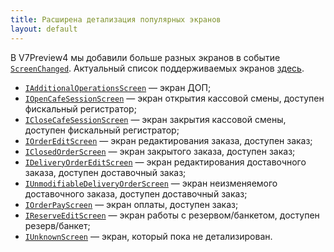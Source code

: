 ```yaml
---
title: Расширена детализация популярных экранов
layout: default
---
```


В V7Preview4 мы добавили больше разных экранов в событие
[`ScreenChanged`](https://iiko.github.io/front.api.sdk/v7/html/P_Resto_Front_Api_INotificationService_ScreenChanged.htm).
Актуальный список поддерживаемых экранов [здесь](https://iiko.github.io/front.api.sdk/v7/html/N_Resto_Front_Api_Data_Screens.htm).

- [`IAdditionalOperationsScreen`](https://iiko.github.io/front.api.sdk/v7/html/T_Resto_Front_Api_Data_Screens_IAdditionalOperationsScreen.htm) —
экран ДОП;
- [`IOpenCafeSessionScreen`](https://iiko.github.io/front.api.sdk/v7/html/T_Resto_Front_Api_Data_Screens_IOpenCafeSessionScreen.htm) —
экран открытия кассовой смены, доступен фискальный регистратор;
- [`ICloseCafeSessionScreen`](https://iiko.github.io/front.api.sdk/v7/html/T_Resto_Front_Api_Data_Screens_ICloseCafeSessionScreen.htm) —
экран закрытия кассовой смены, доступен фискальный регистратор;
- [`IOrderEditScreen`](https://iiko.github.io/front.api.sdk/v7/html/T_Resto_Front_Api_Data_Screens_IOrderEditScreen.htm) —
экран редактирования заказа, доступен заказ;
- [`IClosedOrderScreen`](https://iiko.github.io/front.api.sdk/v7/html/T_Resto_Front_Api_Data_Screens_IClosedOrderScreen.htm) —
экран закрытого заказа, доступен заказ;
- [`IDeliveryOrderEditScreen`](https://iiko.github.io/front.api.sdk/v7/html/T_Resto_Front_Api_Data_Screens_IDeliveryOrderEditScreen.htm) —
экран редактирования доставочного заказа, доступен доставочный заказ;
- [`IUnmodifiableDeliveryOrderScreen`](https://iiko.github.io/front.api.sdk/v7/html/T_Resto_Front_Api_Data_Screens_IUnmodifiableDeliveryOrderScreen.htm) —
экран неизменяемого доставочного заказа, доступен доставочный заказ;
- [`IOrderPayScreen`](https://iiko.github.io/front.api.sdk/v7/html/T_Resto_Front_Api_Data_Screens_IOrderPayScreen.htm) —
экран оплаты, доступен заказ;
- [`IReserveEditScreen`](https://iiko.github.io/front.api.sdk/v7/html/T_Resto_Front_Api_Data_Screens_IReserveEditScreen.htm) —
экран работы с резервом/банкетом, доступен резерв/банкет;
- [`IUnknownScreen`](https://iiko.github.io/front.api.sdk/v7/html/T_Resto_Front_Api_Data_Screens_IUnknownScreen.htm) —
экран, который пока не детализирован.